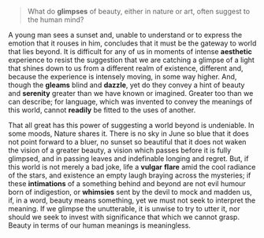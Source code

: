 > What do **glimpses** of beauty, either in nature or art, often suggest to the human mind?



A young man sees a sunset and, unable to understand or to express the emotion that it rouses in him, concludes that it must be the gateway to world that lies beyond. It is difficult for any of us in moments of intense **aesthetic** experience to resist the suggestion that we are catching a glimpse of a light that shines down to us from a different realm of existence, different and, because the experience is intensely moving, in some way higher. And, though the **gleams** blind and **dazzle**, yet do they convey a hint of beauty and **serenity** greater than we have known or imagined. Greater too than we can describe; for language, which was invented to convey the meanings of this world, cannot **readily** be fitted to the uses of another.



That all great has this power of suggesting a world beyond is undeniable. In some moods, Nature shares it. There is no sky in June so blue that it does not point forward to a bluer, no sunset so beautiful that it does not waken the vision of a greater beauty, a vision which passes before it is fully glimpsed, and in passing leaves and indefinable longing and regret. But, if this world is not merely a bad joke, life a **vulgar** **flare** amid the cool radiance of the stars, and existence an empty laugh braying across the mysteries; if these **intimations** of a something behind and beyond are not evil humour born of indigestion, or **whimsies** sent by the devil to mock and madden us, if, in a word, beauty means something, yet we must not seek to interpret the meaning. If we glimpse the unutterable, it is unwise to try to utter it, nor should we seek to invest with significance that which we cannot grasp. Beauty in terms of our human meanings is meaningless.







